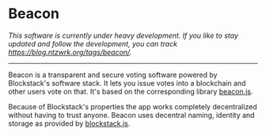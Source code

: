 # Beacon

_This software is currently under heavy development. If you like to stay updated and follow the development, you can track
https://blog.ntzwrk.org/tags/beacon/._

---
Beacon is a transparent and secure voting software powered by Blockstack's software stack. It lets you issue votes into
a blockchain and other users vote on that. It's based on the corresponding library
[beacon.js](https://github.com/ntzwrk/beacon.js).

Because of Blockstack's properties the app works completely decentralized without having to trust anyone. Beacon uses
decentral naming, identity and storage as provided by [blockstack.js](https://github.com/blockstack/blockstack.js).

